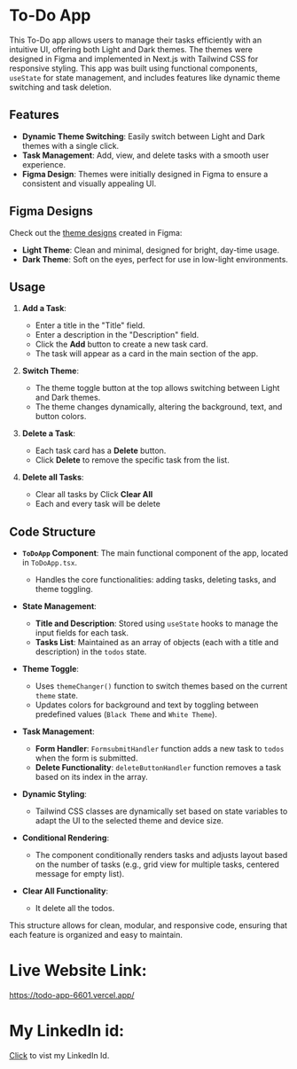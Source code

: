 # To-Do App

This To-Do app allows users to manage their tasks efficiently with an intuitive UI, offering both Light and Dark themes. The themes were designed in Figma and implemented in Next.js with Tailwind CSS for responsive styling. This app was built using functional components, `useState` for state management, and includes features like dynamic theme switching and task deletion.

## Features
- **Dynamic Theme Switching**: Easily switch between Light and Dark themes with a single click.
- **Task Management**: Add, view, and delete tasks with a smooth user experience.
- **Figma Design**: Themes were initially designed in Figma to ensure a consistent and visually appealing UI.

## Figma Designs
Check out the [theme designs](https://www.figma.com/design/LmYJGRwUlBKHULKEp8gKyq/To-do-App-Design?node-id=0-1&t=Qugv5uzCDhJFShRe-1) created in Figma:
- **Light Theme**: Clean and minimal, designed for bright, day-time usage.
- **Dark Theme**: Soft on the eyes, perfect for use in low-light environments.

## Usage
1. **Add a Task**:
   - Enter a title in the "Title" field.
   - Enter a description in the "Description" field.
   - Click the **Add** button to create a new task card.
   - The task will appear as a card in the main section of the app.
   
2. **Switch Theme**:
   - The theme toggle button at the top allows switching between Light and Dark themes.
   - The theme changes dynamically, altering the background, text, and button colors.

3. **Delete a Task**:
   - Each task card has a **Delete** button.
   - Click **Delete** to remove the specific task from the list.

4. **Delete all Tasks**:
   - Clear all tasks by Click **Clear All**
   - Each and every task will be delete
## Code Structure

- **`ToDoApp` Component**: The main functional component of the app, located in `ToDoApp.tsx`.
  - Handles the core functionalities: adding tasks, deleting tasks, and theme toggling.
  
- **State Management**:
  - **Title and Description**: Stored using `useState` hooks to manage the input fields for each task.
  - **Tasks List**: Maintained as an array of objects (each with a title and description) in the `todos` state.

- **Theme Toggle**:
  - Uses `themeChanger()` function to switch themes based on the current `theme` state.
  - Updates colors for background and text by toggling between predefined values (`Black Theme` and `White Theme`).

- **Task Management**:
  - **Form Handler**: `FormsubmitHandler` function adds a new task to `todos` when the form is submitted.
  - **Delete Functionality**: `deleteButtonHandler` function removes a task based on its index in the array.

- **Dynamic Styling**:
  - Tailwind CSS classes are dynamically set based on state variables to adapt the UI to the selected theme and device size.

- **Conditional Rendering**:
  - The component conditionally renders tasks and adjusts layout based on the number of tasks (e.g., grid view for multiple tasks, centered message for empty list).
- **Clear All Functionality**:
  - It delete all the todos.

This structure allows for clean, modular, and responsive code, ensuring that each feature is organized and easy to maintain.

# Live Website Link:
https://todo-app-6601.vercel.app/

# My LinkedIn id:
[Click](https://www.linkedin.com/in/abdullah-shaikh-29699b302/) to vist my LinkedIn Id.